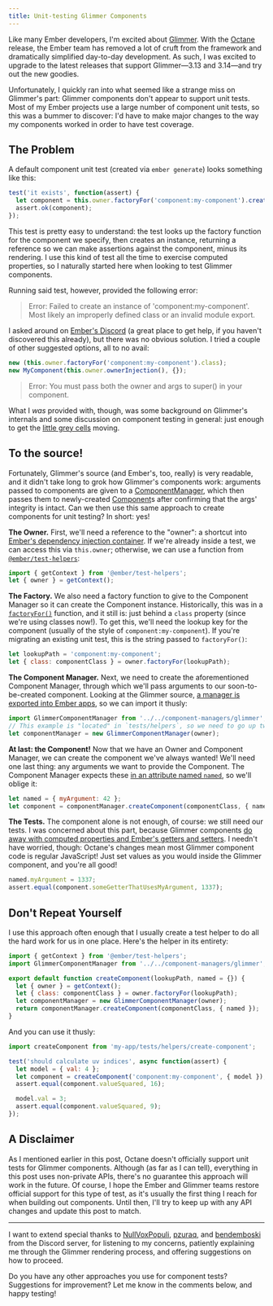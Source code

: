 ```yaml
---
title: Unit-testing Glimmer Components
---
```


Like many Ember developers, I'm excited about [Glimmer](https://glimmerjs.com). With the [Octane](https://emberjs.com/editions/octane/) release, the Ember team has removed a lot of cruft from the framework and dramatically simplified day-to-day development. As such, I was excited to upgrade to the latest releases that support Glimmer—3.13 and 3.14—and try out the new goodies.

Unfortunately, I quickly ran into what seemed like a strange miss on Glimmer's part: Glimmer components don't appear to support unit tests. Most of my Ember projects use a large number of component unit tests, so this was a bummer to discover: I'd have to make major changes to the way my components worked in order to have test coverage.

## The Problem

A default component unit test (created via `ember generate`) looks something like this:

```js
test('it exists', function(assert) {
  let component = this.owner.factoryFor('component:my-component').create();
  assert.ok(component);
});
```

This test is pretty easy to understand: the test looks up the factory function for the component we specify, then creates an instance, returning a reference so we can make assertions against the component, minus its rendering. I use this kind of test all the time to exercise computed properties, so I naturally started here when looking to test Glimmer components.

Running said test, however, provided the following error:

> Error: Failed to create an instance of 'component:my-component'. Most likely an improperly defined class or an invalid module export.

I asked around on [Ember's Discord](https://discord.gg/emberjs) (a great place to get help, if you haven't discovered this already), but there was no obvious solution. I tried a couple of other suggested options, all to no avail:

```js
new (this.owner.factoryFor('component:my-component').class);
new MyComponent(this.owner.ownerInjection(), {});
```

> Error: You must pass both the owner and args to super() in your component.

What I *was* provided with, though, was some background on Glimmer's internals and some discussion on component testing in general: just enough to get the [little grey cells](https://en.wikipedia.org/wiki/Hercule_Poirot) moving.

## To the source!

Fortunately, Glimmer's source (and Ember's, too, really) is very readable, and it didn't take long to grok how Glimmer's components work: arguments passed to components are given to a [ComponentManager](https://github.com/glimmerjs/glimmer.js/blob/master/packages/%40glimmer/component/addon/-private/ember-component-manager.ts), which then passes them to newly-created [Component](https://github.com/glimmerjs/glimmer.js/blob/master/packages/%40glimmer/component/addon/-private/component.ts)s after confirming that the args' integrity is intact. Can we then use this same approach to create components for unit testing? In short: yes!

**The Owner.** First, we'll need a reference to the "owner": a shortcut into [Ember's dependency injection container](https://guides.emberjs.com/release/applications/dependency-injection/). If we're already inside a test, we can access this via `this.owner`; otherwise, we can use a function from [`@ember/test-helpers`](https://github.com/emberjs/ember-test-helpers/blob/master/API.md#getcontext):

```js
import { getContext } from '@ember/test-helpers';
let { owner } = getContext();
```

**The Factory.** We also need a factory function to give to the Component Manager so it can create the Component instance. Historically, this was in a [`factoryFor()`](https://api.emberjs.com/ember/3.14/classes/ApplicationInstance/methods/factoryFor) function, and it still is: just behind a `class` property (since we're using classes now!). To get this, we'll need the lookup key for the component (usually of the style of `component:my-component`). If you're migrating an existing unit test, this is the string passed to `factoryFor()`:

```js
let lookupPath = 'component:my-component';
let { class: componentClass } = owner.factoryFor(lookupPath);
```

**The Component Manager.** Next, we need to create the aforementioned Component Manager, through which we'll pass arguments to our soon-to-be-created component. Looking at the Glimmer source, [a manager is exported into Ember apps](https://github.com/glimmerjs/glimmer.js/blob/master/packages/%40glimmer/component/app/component-managers/glimmer.js), so we can import it thusly:

```js
import GlimmerComponentManager from '../../component-managers/glimmer';
// This example is "located" in `tests/helpers`, so we need to go up two levels.
let componentManager = new GlimmerComponentManager(owner);
```

**At last: the Component!** Now that we have an Owner and Component Manager, we can create the component we've always wanted! We'll need one last thing: any arguments we want to provide the Component. The Component Manager expects these [in an attribute named `named`](https://github.com/glimmerjs/glimmer.js/blob/master/packages/%40glimmer/component/addon/-private/ember-component-manager.ts#L74), so we'll oblige it:

```js
let named = { myArgument: 42 };
let component = componentManager.createComponent(componentClass, { named });
```

**The Tests.** The component alone is not enough, of course: we still need our tests. I was concerned about this part, because Glimmer components [do away with computed properties and Ember's getters and setters](https://emberjs.github.io/rfcs/0410-tracked-properties.html). I needn't have worried, though: Octane's changes mean most Glimmer component code is regular JavaScript! Just set values as you would inside the Glimmer component, and you're all good!

```js
named.myArgument = 1337;
assert.equal(component.someGetterThatUsesMyArgument, 1337);
```

## Don't Repeat Yourself

I use this approach often enough that I usually create a test helper to do all the hard work for us in one place. Here's the helper in its entirety:

```js
import { getContext } from '@ember/test-helpers';
import GlimmerComponentManager from '../../component-managers/glimmer';

export default function createComponent(lookupPath, named = {}) {
  let { owner } = getContext();
  let { class: componentClass } = owner.factoryFor(lookupPath);
  let componentManager = new GlimmerComponentManager(owner);
  return componentManager.createComponent(componentClass, { named });
}
```

And you can use it thusly:

```js
import createComponent from 'my-app/tests/helpers/create-component';

test('should calculate uv indices', async function(assert) {
  let model = { val: 4 };
  let component = createComponent('component:my-component', { model });
  assert.equal(component.valueSquared, 16);

  model.val = 3;
  assert.equal(component.valueSquared, 9);
});
```

## A Disclaimer

As I mentioned earlier in this post, Octane doesn't officially support unit tests for Glimmer components. Although (as far as I can tell), everything in this post uses non-private APIs, there's no guarantee this approach will work in the future. Of course, I hope the Ember and Glimmer teams restore official support for this type of test, as it's usually the first thing I reach for when building out components. Until then, I'll try to keep up with any API changes and update this post to match.

-----

I want to extend special thanks to [NullVoxPopuli](https://twitter.com/nullvoxpopuli), [pzuraq](https://www.pzuraq.com), and [bendemboski](https://twitter.com/bendemboski) from the Discord server, for listening to my concerns, patiently explaining me through the Glimmer rendering process, and offering suggestions on how to proceed.

Do you have any other approaches you use for component tests? Suggestions for improvement? Let me know in the comments below, and happy testing!
